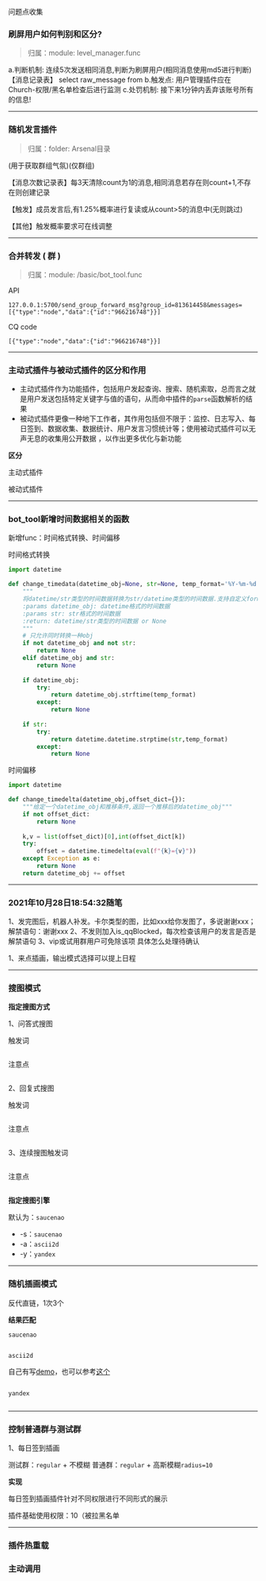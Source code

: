 问题点收集

### 刷屏用户如何判别和区分?

> 归属：module: level_manager.func

a.判断机制: 连续5次发送相同消息,判断为刷屏用户(相同消息使用md5进行判断)
【消息记录表】   select raw_message from 
b.触发点: 用户管理插件应在Church-权限/黑名单检查后进行监测
c.处罚机制: 接下来1分钟内丢弃该账号所有的信息!



---

### 随机发言插件

> 归属：folder: Arsenal目录

(用于获取群组气氛)(仅群组)

【消息次数记录表】每3天清除count为1的消息,相同消息若存在则count+1,不存在则创建记录

【触发】成员发言后,有1.25%概率进行复读或从count>5的消息中(无则跳过)

【其他】触发概率要求可在线调整



---

###  合并转发 ( 群 )

> 归属：module: /basic/bot_tool.func

API

```
127.0.0.1:5700/send_group_forward_msg?group_id=813614458&messages=[{"type":"node","data":{"id":"966216748"}}]
```

CQ code

```
[{"type":"node","data":{"id":"966216748"}}]
```



---

### 主动式插件与被动式插件的区分和作用

+ 主动式插件作为功能插件，包括用户发起查询、搜索、随机索取，总而言之就是用户发送包括特定关键字与值的语句，从而命中插件的`parse`函数解析的结果
+ 被动式插件更像一种地下工作者，其作用包括但不限于：监控、日志写入、每日签到、数据收集、数据统计、用户发言习惯统计等；使用被动式插件可以无声无息的收集用公开数据 ，以作出更多优化与新功能



**区分**  

主动式插件



被动式插件



---

### bot_tool新增时间数据相关的函数

新增func：时间格式转换、时间偏移

时间格式转换

```python
import datetime

def change_timedata(datetime_obj=None, str=None, temp_format='%Y-%m-%d %H:%M:%S'):
    """
    将datetime/str类型的时间数据转换为str/datetime类型的时间数据.支持自定义format转换格式
    :params datetime_obj: datetime格式的时间数据
    :params str: str格式的时间数据
    :return: datetime/str类型的时间数据 or None
    """
    # 只允许同时转换一种obj
    if not datetime_obj and not str:
        return None
    elif datetime_obj and str:
        return None
    
    if datetime_obj:
        try:
            return datetime_obj.strftime(temp_format)
        except:
            return None
    
    if str:
        try:
            return datetime.datetime.strptime(str,temp_format)
        except:
            return None
```

时间偏移

```python
import datetime

def change_timedelta(datetime_obj,offset_dict={}):
    """给定一个datetime_obj和推移条件,返回一个推移后的datetime_obj"""
    if not offset_dict:
        return None
    
    k,v = list(offset_dict)[0],int(offset_dict[k])
    try:
        offset = datetime.timedelta(eval(f"{k}={v}"))
    except Exception as e:
        return None
    return datetime_obj += offset
```

---

### 2021年10月28日18:54:32随笔

1、发完图后，机器人补发。卡尔类型的图，比如xxx给你发图了，多说谢谢xxx；
解禁语句：谢谢xxx
2、不发则加入is_qqBlocked，每次检查该用户的发言是否是解禁语句
3、vip或试用群用户可免除该项
具体怎么处理待确认

1、来点插画，输出模式选择可以提上日程



---

### 搜图模式

**指定搜图方式**

1、问答式搜图

触发词

```markdown

```

注意点

```markdown

```



2、回复式搜图

触发词

```markdown

```

注意点

```markdown

```



3、连续搜图触发词

```markdown

```

注意点

```markdown

```



**指定搜图引擎**

默认为：`saucenao`

+ -s：`saucenao`
+ -a：`ascii2d`
+ -y：`yandex`





---

### 随机插画模式

反代直链，1次3个



**结果匹配**

`saucenao`

```python

```

`ascii2d`

自己有写[demo](D:\Code\Thunder\爬虫相关\1、抓包\搜图相关_iwara\ascii2d.net\demo.py)，也可以参考[这个](https://github.com/FloatTech/AnimeAPI/blob/main/ascii2d/ascii2d.go)

```python

```

`yandex`

```python

```



---

### 控制普通群与测试群

1、每日签到插画

测试群：`regular` + 不模糊
普通群：`regular` + 高斯模糊`radius=10`

**实现**

每日签到插画插件针对不同权限进行不同形式的展示

插件基础使用权限：10（被拉黑名单



---

### 插件热重载



### 主动调用





